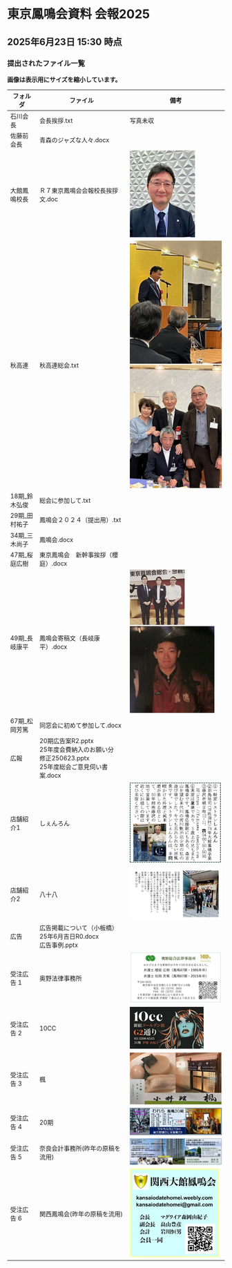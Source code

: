 
# 東京鳳鳴会資料 会報2025

## 2025年6月23日 15:30 時点

### 提出されたファイル一覧

**画像は表示用にサイズを縮小しています。**

| フォルダ|ファイル |備考|
|---|---|---|
|石川会長 | 会長挨拶.txt | 写真未収|
|佐藤前会長 | 青森のジャズな人々.docx | |
|大館鳳鳴校長 |Ｒ７東京鳳鳴会会報校長挨拶文.doc|  ![写真あり](https://github.com/metoki/misc/blob/main/event2025/images/A_small.jpg)|
| 秋高連 | 秋高連総会.txt |![写真あり](https://github.com/metoki/misc/blob/main/event2025/images/B_small.jpg) <br/>![写真あり](https://github.com/metoki/misc/blob/main/event2025/images/C_small.jpg)  |
|18期_鈴木弘俊|総会に参加して.txt||
|29期_田村祐子|鳳鳴会２０２４〔提出用）.txt| |
|34期_三木尚子| 鳳鳴会.docx| |
|47期_桜庭広樹|東京鳳鳴会　新幹事挨拶（櫻庭）.docx| |
|49期_長岐康平| 鳳鳴会寄稿文（長岐康平）.docx| ![写真あり](https://github.com/metoki/misc/blob/main/event2025/images/D_small.jpg) <br/>![写真あり](https://github.com/metoki/misc/blob/main/event2025/images/E_small.jpg) <br/>|
|67期_松岡芳篤 |  同窓会に初めて参加して.docx | |
|広報        | 20期広告案R2.pptx <br/>25年度会費納入のお願い分　修正250623.pptx <br/>  25年度総会ご意見伺い書案.docx | |
| 店舗紹介1    |しぇんろん|![写真あり](https://github.com/metoki/misc/blob/main/event2025/images/L_small.jpg) |
| 店舗紹介2    |八十八   |![写真あり](https://github.com/metoki/misc/blob/main/event2025/images/K_small.jpg) |
| 広告       |   広告掲載について（小板橋）25年6月吉日R0.docx <br/> 広告事例.pptx|
|受注広告 1 | 奥野法律事務所 |![写真あり](https://github.com/metoki/misc/blob/main/event2025/images/H_small.jpg)|
|受注広告 2 |10CC| ![写真あり](https://github.com/metoki/misc/blob/main/event2025/images/F_small.jpg)|
|受注広告 3 |楓|![写真あり](https://github.com/metoki/misc/blob/main/event2025/images/G_small.jpg)|
|受注広告 4 |20期|![写真あり](https://github.com/metoki/misc/blob/main/event2025/images/J_small.jpg)|
|受注広告 5 |奈良会計事務所(昨年の原稿を流用)|![写真あり](https://github.com/metoki/misc/blob/main/event2025/images/M_small.jpg)|
|受注広告 6 |関西鳳鳴会(昨年の原稿を流用)|![写真あり](https://github.com/metoki/misc/blob/main/event2025/images/N_small.jpg)|

